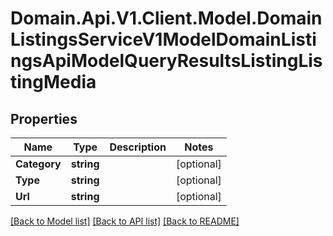 # Domain.Api.V1.Client.Model.DomainListingsServiceV1ModelDomainListingsApiModelQueryResultsListingListingMedia
## Properties

Name | Type | Description | Notes
------------ | ------------- | ------------- | -------------
**Category** | **string** |  | [optional] 
**Type** | **string** |  | [optional] 
**Url** | **string** |  | [optional] 

[[Back to Model list]](../README.md#documentation-for-models) [[Back to API list]](../README.md#documentation-for-api-endpoints) [[Back to README]](../README.md)


